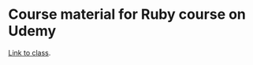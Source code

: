 # Course material for Ruby course on Udemy

[Link to class](https://www.udemy.com/comprehensive-ruby-programming-tutorial).